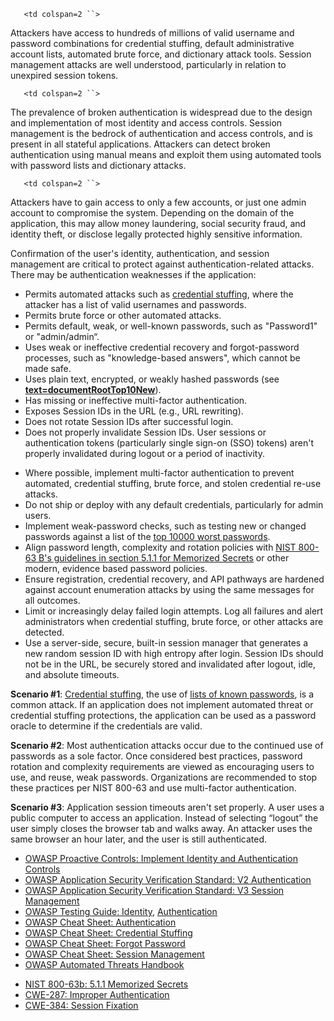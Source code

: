 `   <td colspan=2 ``>`

Attackers have access to hundreds of millions of valid username and
password combinations for credential stuffing, default administrative
account lists, automated brute force, and dictionary attack tools.
Session management attacks are well understood, particularly in relation
to unexpired session tokens.

</td>

`   <td colspan=2 ``>`

The prevalence of broken authentication is widespread due to the design
and implementation of most identity and access controls. Session
management is the bedrock of authentication and access controls, and is
present in all stateful applications.
Attackers can detect broken authentication using manual means and
exploit them using automated tools with password lists and dictionary
attacks.

</td>

`   <td colspan=2 ``>`

Attackers have to gain access to only a few accounts, or just one admin
account to compromise the system. Depending on the domain of the
application, this may allow money laundering, social security fraud, and
identity theft, or disclose legally protected highly sensitive
information.

</td>

Confirmation of the user's identity, authentication, and session
management are critical to protect against authentication-related
attacks. There may be authentication weaknesses if the application:

  - Permits automated attacks such as <u>[credential
    stuffing](Credential_stuffing "wikilink")</u>, where the attacker
    has a list of valid usernames and passwords.
  - Permits brute force or other automated attacks.
  - Permits default, weak, or well-known passwords, such as "Password1"
    or "admin/admin“.
  - Uses weak or ineffective credential recovery and forgot-password
    processes, such as "knowledge-based answers", which cannot be made
    safe.
  - Uses plain text, encrypted, or weakly hashed passwords (see
    <u><b>[text=documentRootTop10New]({{Top_10:LanguageFile "wikilink")</b></u>).
  - Has missing or ineffective multi-factor authentication.
  - Exposes Session IDs in the URL (e.g., URL rewriting).
  - Does not rotate Session IDs after successful login.
  - Does not properly invalidate Session IDs. User sessions or
    authentication tokens (particularly single sign-on (SSO) tokens)
    aren't properly invalidated during logout or a period of inactivity.

<!-- end list -->

  - Where possible, implement multi-factor authentication to prevent
    automated, credential stuffing, brute force, and stolen credential
    re-use attacks.
  - Do not ship or deploy with any default credentials, particularly for
    admin users.
  - Implement weak-password checks, such as testing new or changed
    passwords against a list of the <u>[top 10000 worst
    passwords](https://github.com/danielmiessler/SecLists/tree/master/Passwords)</u>.
  - Align password length, complexity and rotation policies with
    <u>[NIST 800-63 B's guidelines in section 5.1.1 for Memorized
    Secrets](https://pages.nist.gov/800-63-3/sp800-63b.html#memsecret)</u>
    or other modern, evidence based password policies.
  - Ensure registration, credential recovery, and API pathways are
    hardened against account enumeration attacks by using the same
    messages for all outcomes.
  - Limit or increasingly delay failed login attempts. Log all failures
    and alert administrators when credential stuffing, brute force, or
    other attacks are detected.
  - Use a server-side, secure, built-in session manager that generates a
    new random session ID with high entropy after login. Session IDs
    should not be in the URL, be securely stored and invalidated after
    logout, idle, and absolute timeouts.

<b>Scenario \#1</b>: <u>[Credential
stuffing](Credential_stuffing "wikilink")</u>, the use of <u>[lists of
known passwords](https://github.com/danielmiessler/SecLists)</u>, is a
common attack. If an application does not implement automated threat or
credential stuffing protections, the application can be used as a
password oracle to determine if the credentials are valid.

<b>Scenario \#2</b>: Most authentication attacks occur due to the
continued use of passwords as a sole factor. Once considered best
practices, password rotation and complexity requirements are viewed as
encouraging users to use, and reuse, weak passwords. Organizations are
recommended to stop these practices per NIST 800-63 and use multi-factor
authentication.

<b>Scenario \#3</b>: Application session timeouts aren't set properly. A
user uses a public computer to access an application. Instead of
selecting “logout” the user simply closes the browser tab and walks
away. An attacker uses the same browser an hour later, and the user is
still authenticated.

  - <u>[OWASP Proactive Controls: Implement Identity and Authentication
    Controls](OWASP_Proactive_Controls#5:_Implement_Identity_and_Authentication_Controls "wikilink")</u>
  - <u>[OWASP Application Security Verification Standard: V2
    Authentication](:Category:OWASP_Application_Security_Verification_Standard_Project#tab=Home "wikilink")</u>
  - <u>[OWASP Application Security Verification Standard: V3 Session
    Management](:Category:OWASP_Application_Security_Verification_Standard_Project#tab=Home "wikilink")</u>
  - <u>[OWASP Testing Guide:
    Identity](Testing_Identity_Management "wikilink")</u>,
    <u>[Authentication](Testing_for_authentication "wikilink")</u>
  - <u>[OWASP Cheat Sheet:
    Authentication](Authentication_Cheat_Sheet "wikilink")</u>
  - <u>[OWASP Cheat Sheet: Credential
    Stuffing](Credential_Stuffing_Prevention_Cheat_Sheet "wikilink")</u>
  - <u>[OWASP Cheat Sheet: Forgot
    Password](Forgot_Password_Cheat_Sheet "wikilink")</u>
  - <u>[OWASP Cheat Sheet: Session
    Management](Session_Management_Cheat_Sheet "wikilink")</u>
  - <u>[OWASP Automated Threats
    Handbook](OWASP_Automated_Threats_to_Web_Applications "wikilink")</u>

<!-- end list -->

  - <u>[NIST 800-63b: 5.1.1 Memorized
    Secrets](https://pages.nist.gov/800-63-3/sp800-63b.html#memsecret)</u>
  - <u>[CWE-287: Improper
    Authentication](https://cwe.mitre.org/data/definitions/287.html)</u>
  - <u>[CWE-384: Session
    Fixation](https://cwe.mitre.org/data/definitions/384.html)</u>